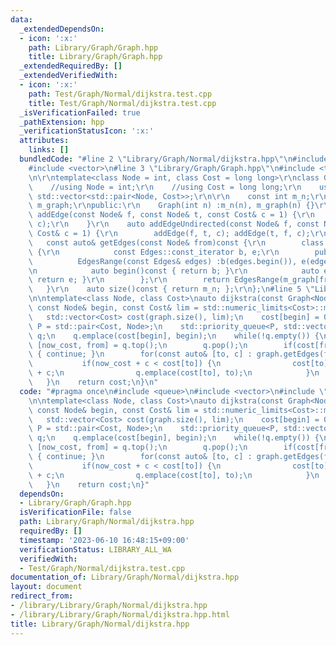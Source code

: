 ```yaml
---
data:
  _extendedDependsOn:
  - icon: ':x:'
    path: Library/Graph/Graph.hpp
    title: Library/Graph/Graph.hpp
  _extendedRequiredBy: []
  _extendedVerifiedWith:
  - icon: ':x:'
    path: Test/Graph/Normal/dijkstra.test.cpp
    title: Test/Graph/Normal/dijkstra.test.cpp
  _isVerificationFailed: true
  _pathExtension: hpp
  _verificationStatusIcon: ':x:'
  attributes:
    links: []
  bundledCode: "#line 2 \"Library/Graph/Normal/dijkstra.hpp\"\n#include <queue>\n\
    #include <vector>\n#line 3 \"Library/Graph/Graph.hpp\"\n#include <type_traits>\r\
    \n\r\ntemplate<class Node = int, class Cost = long long>\r\nclass Graph {\r\n\
    \    //using Node = int;\r\n    //using Cost = long long;\r\n    using Edges =\
    \ std::vector<std::pair<Node, Cost>>;\r\n\r\n    const int m_n;\r\n    std::vector<Edges>\
    \ m_graph;\r\npublic:\r\n    Graph(int n) :m_n(n), m_graph(n) {}\r\n\r\n    auto\
    \ addEdge(const Node& f, const Node& t, const Cost& c = 1) {\r\n        m_graph[f].emplace_back(t,\
    \ c);\r\n    }\r\n    auto addEdgeUndirected(const Node& f, const Node& t, const\
    \ Cost& c = 1) {\r\n        addEdge(f, t, c); addEdge(t, f, c);\r\n    }\r\n \
    \   const auto& getEdges(const Node& from)const {\r\n        class EdgesRange\
    \ {\r\n            const Edges::const_iterator b, e;\r\n        public:\r\n  \
    \          EdgesRange(const Edges& edges) :b(edges.begin()), e(edges.end()) {}\r\
    \n            auto begin()const { return b; }\r\n            auto end()const {\
    \ return e; }\r\n        };\r\n        return EdgesRange(m_graph[from]);\r\n \
    \   }\r\n    auto size()const { return m_n; };\r\n};\n#line 5 \"Library/Graph/Normal/dijkstra.hpp\"\
    \n\ntemplate<class Node, class Cost>\nauto dijkstra(const Graph<Node, Cost>& graph,\
    \ const Node& begin, const Cost& lim = std::numeric_limits<Cost>::max()) {\n \
    \   std::vector<Cost> cost(graph.size(), lim);\n    cost[begin] = 0;\n\n    using\
    \ P = std::pair<Cost, Node>;\n    std::priority_queue<P, std::vector<P>, std::greater<P>>\
    \ q;\n    q.emplace(cost[begin], begin);\n    while(!q.empty()) {\n        auto\
    \ [now_cost, from] = q.top();\n        q.pop();\n        if(cost[from] < now_cost)\
    \ { continue; }\n        for(const auto& [to, c] : graph.getEdges(from)) {\n \
    \           if(now_cost + c < cost[to]) {\n                cost[to] = now_cost\
    \ + c;\n                q.emplace(cost[to], to);\n            }\n        }\n \
    \   }\n    return cost;\n}\n"
  code: "#pragma once\n#include <queue>\n#include <vector>\n#include \"../Graph.hpp\"\
    \n\ntemplate<class Node, class Cost>\nauto dijkstra(const Graph<Node, Cost>& graph,\
    \ const Node& begin, const Cost& lim = std::numeric_limits<Cost>::max()) {\n \
    \   std::vector<Cost> cost(graph.size(), lim);\n    cost[begin] = 0;\n\n    using\
    \ P = std::pair<Cost, Node>;\n    std::priority_queue<P, std::vector<P>, std::greater<P>>\
    \ q;\n    q.emplace(cost[begin], begin);\n    while(!q.empty()) {\n        auto\
    \ [now_cost, from] = q.top();\n        q.pop();\n        if(cost[from] < now_cost)\
    \ { continue; }\n        for(const auto& [to, c] : graph.getEdges(from)) {\n \
    \           if(now_cost + c < cost[to]) {\n                cost[to] = now_cost\
    \ + c;\n                q.emplace(cost[to], to);\n            }\n        }\n \
    \   }\n    return cost;\n}"
  dependsOn:
  - Library/Graph/Graph.hpp
  isVerificationFile: false
  path: Library/Graph/Normal/dijkstra.hpp
  requiredBy: []
  timestamp: '2023-06-10 16:48:15+09:00'
  verificationStatus: LIBRARY_ALL_WA
  verifiedWith:
  - Test/Graph/Normal/dijkstra.test.cpp
documentation_of: Library/Graph/Normal/dijkstra.hpp
layout: document
redirect_from:
- /library/Library/Graph/Normal/dijkstra.hpp
- /library/Library/Graph/Normal/dijkstra.hpp.html
title: Library/Graph/Normal/dijkstra.hpp
---
```

